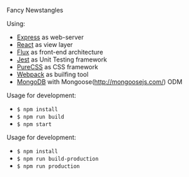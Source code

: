 Fancy Newstangles

Using:
 * [Express](http://expressjs.com/) as web-server
 * [React](http://facebook.github.io/react/) as view layer
 * [Flux](https://facebook.github.io/flux/) as front-end architecture
 * [Jest](http://facebook.github.io/jest/) as Unit Testing framework
 * [PureCSS](http://purecss.io/) as CSS framework
 * [Webpack](http://webpack.github.io/) as builfing tool
 * [MongoDB](http://www.mongodb.org/) with Mongoose(http://mongoosejs.com/) ODM

Usage for development:
 * `$ npm install`
 * `$ npm run build`
 * `$ npm start`

Usage for development:
 * `$ npm install`
 * `$ npm run build-production`
 * `$ npm run production`


